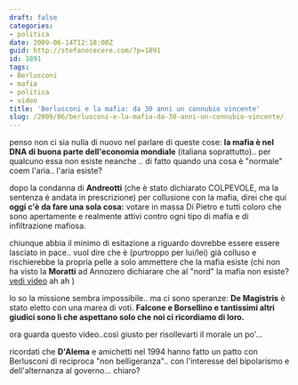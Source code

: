 ```yaml
---
draft: false
categories:
- politica
date: 2009-06-14T12:18:00Z
guid: http://stefanocecere.com/?p=1891
id: 1891
tags:
- Berlusconi
- mafia
- politica
- video
title: 'Berlusconi e la mafia: da 30 anni un connubio vincente'
slug: /2009/06/berlusconi-e-la-mafia-da-30-anni-un-connubio-vincente/
---
```


penso non ci sia nulla di nuovo nel parlare di queste cose: **la mafia è nel DNA di buona parte dell'economia mondiale** (italiana soprattutto).. per qualcuno essa non esiste neanche .. di fatto quando una cosa è "normale" coem l'aria.. l'aria esiste?
  
dopo la condanna di **Andreotti** (che è stato dichiarato COLPEVOLE, ma la sentenza è andata in prescrizione) per collusione con la mafia, direi che qui **oggi c'è da fare una sola cosa:** votare in massa Di Pietro e tutti coloro che sono apertamente e realmente attivi contro ogni tipo di mafia e di infiltrazione mafiosa.
  
chiunque abbia il minimo di esitazione a riguardo dovrebbe essere essere lasciato in pace.. vuol dire che è (purtroppo per lui/lei) già colluso e rischierebbe la propria pelle a solo ammettere che la mafia esiste (chi non ha visto la **Moratti** ad Annozero dichiarare che al "nord" la mafia non esiste? [vedi video](http://www.youtube.com/watch?v=em7u2AiYGDc) ah ah )

lo so la missione sembra impossibile.. ma ci sono speranze: **De Magistris** è stato eletto con una marea di voti. **Falcone e Borsellino e tantissimi altri giudici sono lì che aspettano solo che noi ci ricordiamo di loro.**

ora guarda questo video..così giusto per risollevarti il morale un po'…
  
ricordati che **D'Alema** e amichetti nel 1994 hanno fatto un patto con Berlusconi di reciproca "non belligeranza".. con l'interesse del bipolarismo e dell'alternanza al governo… chiaro?